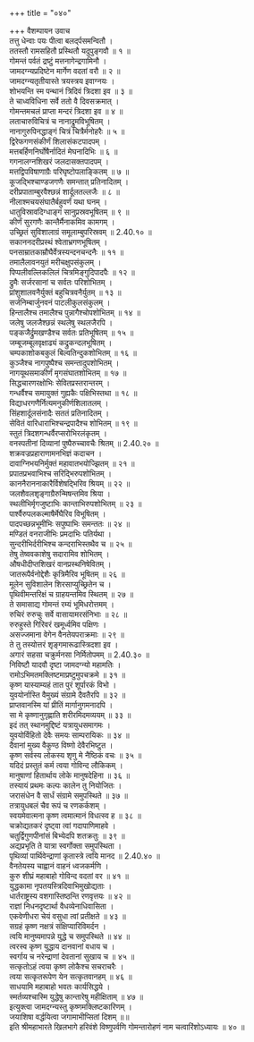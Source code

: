 +++
title = "०४०"

+++
वैशम्पायन उवाच  
तत्तु धेन्वाः पयः पीत्वा बलर्द्पसमन्वितौ ।  
ततस्तौ रामसहितौ प्रस्थितौ यदुपुङ्गवौ ॥ १ ॥  
गोमन्तं पर्वतं द्रष्टुं मत्तनागेन्द्रगामिनौ ।  
जामदग्न्यप्रदिष्टेन मार्गेण वदतां वरौ ॥ २ ॥  
जामदग्न्यतृतीयास्ते त्रयस्त्रय इवाग्नयः ।  
शोभयन्ति स्म पन्थानं त्रिदिवं त्रिदशा इव ॥ ३ ॥  
ते चाध्वविधिना सर्वे ततो वै दिवसक्रमात् ।  
गोमन्तमचलं प्राप्ता मन्दरं त्रिदशा इव ॥ ४ ॥  
लताचारुविचित्रं च नानाद्रुमविभूषितम् ।  
नानागुरुपिनद्धाङ्गं चित्रं चित्रैर्मनोहरैः ॥ ५ ॥  
द्विरेफगणसंकीर्णं शिलासंकटपादपम् ।  
मत्तबर्हिणनिर्घोषैर्नादितं मेघनादिभिः ॥ ६ ॥  
गगनालग्नशिखरं जलदासक्तपादपम् ।  
मत्तद्विपविषाणाग्रैः परिघृष्टोपलाङ्कितम् ॥ ७ ॥  
कूजद्भिश्चाण्डजगणैः समन्तात् प्रतिनादितम् ।  
दरीप्रपाताम्बुरवैश्छन्नं शार्दूलतल्लजैः ॥ ८ ॥  
नीलाश्मचयसंघातैर्बहुवर्णं यथा घनम् ।  
धातुविस्रावदिग्धाङ्गं सानुप्रस्रवभूषितम् ॥ ९ ॥  
कीर्णं सुरगणैः कान्तैर्मैनाकमिव कामगम् ।  
उच्छ्रितं सुविशालाग्रं समूलाम्बुपरिस्रवम् ॥ 2.40.१० ॥  
सकाननदरीप्रस्थं श्वेताभ्रगणभूषितम् ।  
पनसाम्रातकाम्रौघैर्वेत्रस्यन्दनचन्दनैः ॥ ११ ॥  
तमालैलावनयुतं मरीचक्षुपसंकुलम् ।  
पिप्पलीवल्लिकलिलं चित्रमिङ्गुदिपादपैः ॥ १२ ॥  
द्रुमैः सर्जरसानां च सर्वतः परिशोभितम् ।  
प्रांशुशालवनैर्युक्तं बहुचित्रवनैर्युतम् ॥ १३ ॥  
सर्जनिम्बार्जुनवनं पाटलीकुलसंकुलम् ।  
हिन्तालैश्च तमालैश्च पुन्नागैश्चोपशोभितम् ॥ १४ ॥  
जलेषु जलजैश्छन्नं स्थलेषु स्थलजैरपि ।  
पङ्कजैर्द्रुमखण्डैश्च सर्वतः प्रतिभूषितम् ॥ १५ ॥  
जम्बूजम्बूलवृक्षाढ्यं कद्रुकन्दलभूषितम् ।  
चम्पकाशोकबकुलं बिल्वतिन्दुकशोभितम् ॥ १६ ॥  
कुञ्जैश्च नागपुष्पैश्च समन्तादुपशोभितम् ।  
नागयूथसमाकीर्णं मृगसंघातशोभितम् ॥ १७ ॥  
सिद्धचारणरक्षोभिः सेवितप्रस्तरान्तरम् ।  
गन्धर्वैश्च समायुक्तं गुह्यकैः पक्षिभिस्तथा ॥ १८ ॥  
विद्याधरगणैर्नित्यमनुकीर्णशिलातलम् ।  
सिंहशार्दूलसंनादैः सततं प्रतिनादितम् ।  
सेवितं वारिधाराभिश्चन्द्रपादैश्च शोभितम् ॥ १९ ॥  
स्तुतं त्रिदशगन्धर्वैरप्सरोभिरलंकृतम् ।  
वनस्पतीनां दिव्यानां पुष्पैरुच्चावचैः श्रितम् ॥ 2.40.२० ॥  
शक्रवज्रप्रहाराणामनभिज्ञं कदाचन ।  
दावाग्निभयनिर्मुक्तं महावातभयोज्झितम् ॥ २१ ॥  
प्रपातप्रभवाभिश्च सरिद्भिरुपशोभितम् ।  
काननैराननाकारैर्विशेषद्भिरिव श्रियम् ॥ २२ ॥  
जलशैवलशृङ्गाग्रैरुन्मिषन्तमिव श्रिया ।  
स्थलीभिर्मृगजुष्टाभिः कान्ताभिरुपशोभितम् ॥ २३ ॥  
पार्श्वैरुपलकल्माषैर्मेघैरिव विभूषितम् ।  
पादपच्छन्नभूमीभिः सपुष्पाभिः समन्ततः ॥ २४ ॥  
मण्डितं वनराजीभिः प्रमदाभिः पतिर्यथा ।  
सुन्दरीभिर्दरीभिश्च कन्दराभिस्तथैव च ॥ २५ ॥  
तेषु तेष्ववकाशेषु सदारामिव शोभितम् ।  
औषधीदीप्तशिखरं वानप्रस्थनिषेवितम् ।  
जातरूपैर्वनोद्देशैः कृत्रिमैरिव भूषितम् ॥ २६ ॥  
मूलेन सुविशालेन शिरसाप्युच्छ्रितेन च ।  
पृथिवीमन्तरिक्षं च ग्राहयन्तमिव स्थितम् ॥ २७ ॥  
ते समासाद्य गोमन्तं रम्यं भूमिधरोत्तमम् ।  
रुचिरं रुरुचुः सर्वे वासायामरसंनिभाः ॥ २८ ॥  
रुरुहुस्ते गिरिवरं खमूर्ध्वमिव पक्षिणः ।  
असज्जमाना वेगेन वैनतेयपराक्रमाः ॥ २९ ॥  
ते तु तस्योत्तरं शृङ्गमारूढास्त्रिदशा इव ।  
अगारं सहसा चक्रुर्मनसा निर्मितोपमम् ॥ 2.40.३० ॥  
निविष्टौ यादवौ दृष्टा जामदग्न्यो महामतिः ।  
रामोऽभिमतमक्लिष्टमाप्रष्टुमुपचक्रमे ॥ ३१ ॥  
कृष्ण यास्याम्यहं तात पुरं शूर्पारकं विभो ।  
युवयोर्नास्ति वैमुख्यं संग्रामे दैवतैरपि ॥ ३२ ॥  
प्राप्तवानस्मि यां प्रीतिं मार्गानुगमनादपि ।  
सा मे कृष्णानुगृह्णाति शरीरमिदमव्ययम् ॥ ३३ ॥  
इदं तत् स्थानमुद्दिष्टं यत्रायुधसमागमः ।  
युवयोर्विहितो देवैः समयः साम्परायिकः ॥ ३४ ॥  
दैवानां मुख्य वैकुण्ठ विष्णो देवैरभिष्टुत ।  
कृष्ण सर्वस्य लोकस्य शृणु मे नैष्ठिकं वचः ॥ ३५ ॥  
यदिदं प्रस्तुतं कर्म त्वया गोविन्द लौकिकम् ।  
मानुषाणां हितार्थाय लोके मानुषदेहिना ॥ ३६ ॥  
तस्यायं प्रथमः कल्पः कालेन तु नियोजितः ।  
जरासंधेन वै सार्धं संग्रामे समुपस्थिते ॥ ३७ ॥  
तत्रायुधबलं चैव रूपं च रणकर्कशम् ।  
स्वयमेवात्मना कृष्ण त्वमात्मानं विधत्स्व ह ॥ ३८ ॥  
चक्रोद्यतकरं दृष्ट्वा त्वां गदापाणिमाहवे ।  
चतुर्द्विगुणपीनांसं बिभ्येदपि शतक्रतुः ॥ ३९ ॥  
अद्यप्रभृति ते यात्रा स्वर्गोक्ता समुपस्थिता ।  
पृथिव्यां पार्थिवेन्द्राणां कृतास्त्रे त्वयि मानद ॥ 2.40.४० ॥  
वैनतेयस्य चाह्वानं वाहनं ध्वजकर्मणि ।  
कुरु शीघ्रं महाबाहो गोविन्द वदतां वर ॥ ४१ ॥  
युद्धकामा नृपतयस्त्रिदिवाभिमुखोद्यताः ।  
धार्तराष्ट्रस्य वशगास्तिष्ठन्ति रणवृत्तयः ॥ ४२ ॥  
राज्ञां निधनदृष्टार्था वैधव्येनाधिवासिता ।  
एकवेणीधरा चेयं वसुधा त्वां प्रतीक्षते ॥ ४३ ॥  
सग्रहं कृष्ण नक्षत्रं संक्षिप्यारिविमर्दन ।  
त्वयि मानुष्यमापन्ने युद्धे च समुपस्थिते ॥ ४४ ॥  
त्वरस्व कृष्ण युद्धाय दानवानां वधाय च ।  
स्वर्गाय च नरेन्द्राणां देवतानां सुखाय च ॥ ४५ ॥  
सत्कृतोऽहं त्वया कृष्ण लोकैश्च सचराचरैः ।  
त्वया सत्कृतरूपेण येन सत्कृतवानहम् ॥ ४६ ॥  
साधयामि महाबाहो भवतः कार्यसिद्धये ।  
स्मर्तव्यश्चास्मि युद्धेषु कान्तारेषु महीक्षिताम् ॥ ४७ ॥  
इत्युक्त्वा जामदग्न्यस्तु कृष्णमक्लिष्टकारिणम् ।  
जयाशिषा वर्द्धयित्वा जगामाभीप्सितां दिशम् ॥॥  
इति श्रीमहाभारते खिलभागे हरिवंशे विष्णुपर्वणि गोमन्तारोहणं नाम चत्वारिंशोऽध्यायः ॥ ४० ॥